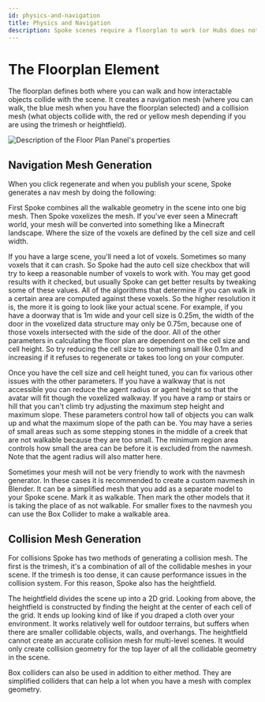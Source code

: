 ```yaml
---
id: physics-and-navigation
title: Physics and Navigation
description: Spoke scenes require a floorplan to work (or Hubs does not know where to place, aka spawn, arriving avatars). Floorplans consist of navigation meshes (nav mesh) and collision meshes.
---
```


# The Floorplan Element

The floorplan defines both where you can walk and how interactable objects collide with the scene. It creates a navigation mesh (where you can walk, the blue mesh when you have the floorplan selected) and a collision mesh (what objects collide with, the red or yellow mesh depending if you are using the trimesh or heightfield).

![Description of the Floor Plan Panel's properties](img/FloorPlan.png)


## Navigation Mesh Generation

When you click regenerate and when you publish your scene, Spoke generates a nav mesh by doing the following:

First Spoke combines all the walkable geometry in the scene into one big mesh. Then Spoke voxelizes the mesh. If you've ever seen a Minecraft world, your mesh will be converted into something like a Minecraft landscape. Where the size of the voxels are defined by the cell size and cell width.

If you have a large scene, you'll need a lot of voxels. Sometimes so many voxels that it can crash. So Spoke had the auto cell size checkbox that will try to keep a reasonable number of voxels to work with. You may get good results with it checked, but usually Spoke can get better results by tweaking some of these values. All of the algorithms that determine if you can walk in a certain area are computed against these voxels. So the higher resolution it is, the more it is going to look like your actual scene. For example, if you have a doorway that is 1m wide and your cell size is 0.25m, the width of the door in the voxelized data structure may only be 0.75m, because one of those voxels intersected with the side of the door. All of the other parameters in calculating the floor plan are dependent on the cell size and cell height. So try reducing the cell size to something small like 0.1m and increasing if it refuses to regenerate or takes too long on your computer.

Once you have the cell size and cell height tuned, you can fix various other issues with the other parameters. If you have a walkway that is not accessible you can reduce the agent radius or agent height so that the avatar will fit though the voxelized walkway. If you have a ramp or stairs or hill that you can't climb try adjusting the maximum step height and maximum slope. These parameters control how tall of objects you can walk up and what the maximum slope of the path can be. You may have a series of small areas such as some stepping stones in the middle of a creek that are not walkable because they are too small. The minimum region area controls how small the area can be before it is excluded from the navmesh. Note that the agent radius will also matter here.

Sometimes your mesh will not be very friendly to work with the navmesh generator. In these cases it is recommended to create a custom navmesh in Blender. It can be a simplified mesh that you add as a separate model to your Spoke scene. Mark it as walkable. Then mark the other models that it is taking the place of as not walkable. For smaller fixes to the navmesh you can use the Box Collider to make a walkable area.

## Collision Mesh Generation

For collisions Spoke has two methods of generating a collision mesh. The first is the trimesh, it's a combination of all of the collidable meshes in your scene. If the trimesh is too dense, it can cause performance issues in the collision system. For this reason, Spoke also has the heightfield.

The heightfield divides the scene up into a 2D grid. Looking from above, the heightfield is constructed by finding the height at the center of each cell of the grid. It ends up looking kind of like if you draped a cloth over your environment. It works relatively well for outdoor terrains, but suffers when there are smaller collidable objects, walls, and overhangs. The heightfield cannot create an accurate collision mesh for multi-level scenes. It would only create collision geometry for the top layer of all the collidable geometry in the scene.

Box colliders can also be used in addition to either method. They are simplified colliders that can help a lot when you have a mesh with complex geometry.
